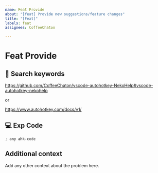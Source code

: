 ```yaml
---
name: Feat Provide
about: "[feat] Provide new suggestions/feature changes"
title: "[Feat]"
labels: feat
assignees: CoffeeChaton

---
```



# Feat Provide

## 🔎 Search keywords

<https://github.com/CoffeeChaton/vscode-autohotkey-NekoHelp#vscode-autohotkey-nekohelp>

or

<https://www.autohotkey.com/docs/v1/>

## 💻 Exp Code

```ahk
; any ahk-code
```

## Additional context

Add any other context about the problem here.
